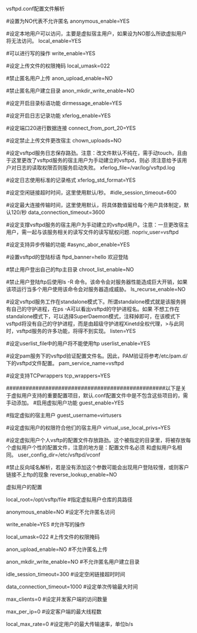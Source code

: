 vsftpd.conf配置文件解析

#设置为NO代表不允许匿名
anonymous_enable=YES

#设定本地用户可以访问，主要是虚拟宿主用户，如果设为NO那么所欲虚拟用户将无法访问。
local_enable=YES

#可以进行写的操作
write_enable=YES

#设定上传文件的权限掩码
local_umask=022

#禁止匿名用户上传
anon_upload_enable=NO

#禁止匿名用户建立目录
anon_mkdir_write_enable=NO

#设定开启目录标语功能
dirmessage_enable=YES

#设定开启日志记录功能
xferlog_enable=YES

#设定端口20进行数据连接
connect_from_port_20=YES

#设定禁止上传文件更改宿主
chown_uploads=NO

#设定vsftpd服务日志保存路劲。注意：改文件默认不纯在，需手动touch，且由于这里更改了vsftpd服务的宿主用户为手动建立的vsftpd，则必
须注意给予该用户对日志的读取权限否则服务启动失败。
xferlog_file=/var/log/vsftpd.log

#设定日志使用标准的记录格式
xferlog_std_format=YES

#设定空闲链接超时时间，这里使用默认/秒。
#idle_session_timeout=600

#设定最大连接传输时间，这里使用默认，将具体数值留给每个用户具体制定，默认120/秒
data_connection_timeout=3600

#设定支撑vsftpd服务的宿主用户为手动建立的vsftpd用户。注意：一旦更改宿主用户，需一起与该服务相关的读写文件的读写赋权问题.
nopriv_user=vsftpd

#设定支持异步传输的功能
#async_abor_enable=YES

#设置vsftpd的登陆标语
ftpd_banner=hello 欢迎登陆

#禁止用户登出自己的ftp主目录
chroot_list_enable=NO

#禁止用户登陆ftp后使用ls -R 命令。该命令会对服务器性能造成巨大开销，如果该项运行当多个用户使用该命令会对服务器造成威胁。
ls_recurse_enable=NO

#设定vsftpd服务工作在standalone模式下。所谓standalone模式就是该服务拥有自己的守护进程，在ps -A可以看出vsftpd的守护进程名。如果
不想工作在standalone模式下，可以选择SuperDaemon模式，注释掉即可，在该模式下vsftpd将没有自己的守护进程，而是由超级守护进程Xinetd全权代理，>与此同时，vsftpd服务的许多功能，将得不到实现。
listen=YES

#设定userlist_file中的用户将不能使用ftp
userlist_enable=YES


#设定pam服务下的vsftpd验证配置文件名。因此，PAM验证将参考/etc/pam.d/下的vsftpd文件配置。
pam_service_name=vsftpd

#设定支持TCPwrappers
tcp_wrappers=YES

#################################################以下是关于虚拟用户支持的重要配置项目，默认.conf配置文件中是不包含这些项目的，需手动添加。
#启用虚拟用户功能
guest_enable=YES

#指定虚拟的宿主用户
guest_username=virtusers

#设定虚拟用户的权限符合他们的宿主用户
virtual_use_local_privs=YES

#设定虚拟用户个人vsftp的配置文件存放路劲。这个被指定的目录里，将被存放每个虚拟用户个性的配置文件，注意的地方是：配置文件名必须
和虚拟用户名相同。
user_config_dir=/etc/vsftpd/vconf

#禁止反向域名解析，若是没有添加这个参数可能会出现用户登陆较慢，或则客户链接不上ftp的现象
reverse_lookup_enable=NO



虚拟用户的配置

local_root=/opt/vsftp/file
#指定虚拟用户仓库的具路径

anonymous_enable=NO
#设定不允许匿名访问

write_enable=YES
#允许写的操作

local_umask=022
#上传文件的权限掩码

anon_upload_enable=NO
#不允许匿名上传

anon_mkdir_write_enable=NO
#不允许匿名用户建立目录

idle_session_timeout=300
#设定空闲链接超时时间

data_connection_timeout=1000
#设定单次传输最大时间

max_clients=0
#设定并发客户端的访问数量

max_per_ip=0
#设定客户端的最大线程数

local_max_rate=0
#设定用户的最大传输速率，单位b/s